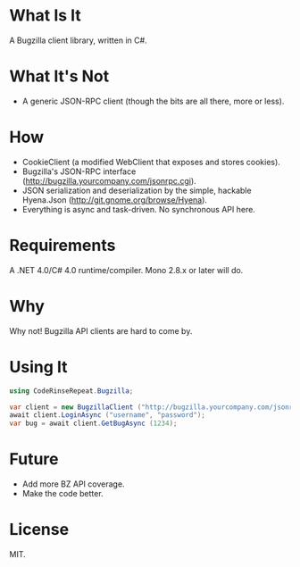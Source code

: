 What Is It
===========

A Bugzilla client library, written in C#.

What It's Not
=============

* A generic JSON-RPC client (though the bits are all there, more or less).

How
===

* CookieClient (a modified WebClient that exposes and stores cookies).
* Bugzilla's JSON-RPC interface (http://bugzilla.yourcompany.com/jsonrpc.cgi).
* JSON serialization and deserialization by the simple, hackable Hyena.Json (http://git.gnome.org/browse/Hyena).
* Everything is async and task-driven. No synchronous API here.

Requirements
============

A .NET 4.0/C# 4.0 runtime/compiler. Mono 2.8.x or later will do.

Why
===

Why not! Bugzilla API clients are hard to come by.

Using It
========

```csharp
using CodeRinseRepeat.Bugzilla;

var client = new BugzillaClient ("http://bugzilla.yourcompany.com/jsonrpc.cgi");
await client.LoginAsync ("username", "password");
var bug = await client.GetBugAsync (1234);
```

Future
======

* Add more BZ API coverage.
* Make the code better.

License
=======

MIT.
